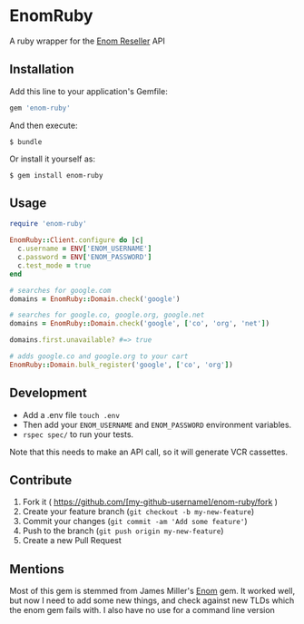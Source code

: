 # EnomRuby

A ruby wrapper for the [Enom Reseller](http://www.enom.com/resellers/api-documentation.aspx) API

## Installation

Add this line to your application's Gemfile:

```ruby
gem 'enom-ruby'
```

And then execute:

    $ bundle

Or install it yourself as:

    $ gem install enom-ruby

## Usage

```ruby
require 'enom-ruby'

EnomRuby::Client.configure do |c|
  c.username = ENV['ENOM_USERNAME']
  c.password = ENV['ENOM_PASSWORD']
  c.test_mode = true
end

# searches for google.com
domains = EnomRuby::Domain.check('google')

# searches for google.co, google.org, google.net
domains = EnomRuby::Domain.check('google', ['co', 'org', 'net'])

domains.first.unavailable? #=> true

# adds google.co and google.org to your cart
EnomRuby::Domain.bulk_register('google', ['co', 'org'])
```

## Development

* Add a .env file `touch .env`
* Then add your `ENOM_USERNAME` and `ENOM_PASSWORD` environment variables.
* `rspec spec/` to run your tests.

Note that this needs to make an API call, so it will generate VCR cassettes.

## Contribute

1. Fork it ( https://github.com/[my-github-username]/enom-ruby/fork )
2. Create your feature branch (`git checkout -b my-new-feature`)
3. Commit your changes (`git commit -am 'Add some feature'`)
4. Push to the branch (`git push origin my-new-feature`)
5. Create a new Pull Request

## Mentions

Most of this gem is stemmed from James Miller's [Enom](https://github.com/bensie/enom) gem. It worked well, but now I need to add some new things, and check against new TLDs which the enom gem fails with. I also have no use for a command line version
